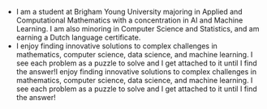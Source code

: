 - I am a student at Brigham Young University majoring in Applied and Computational Mathematics with a concentration in AI and Machine Learning. I am also minoring in Computer Science and Statistics, and am earning a Dutch language certificate.
- I enjoy finding innovative solutions to complex challenges in mathematics, computer science, data science, and machine learning. I see each problem as a puzzle to solve and I get attached to it until I find the answer!I enjoy finding innovative solutions to complex challenges in mathematics, computer science, data science, and machine learning. I see each problem as a puzzle to solve and I get attached to it until I find the answer!



<!---
lostinthework/lostinthework is a ✨ special ✨ repository because its `README.md` (this file) appears on your GitHub profile.
You can click the Preview link to take a look at your changes.
--->
